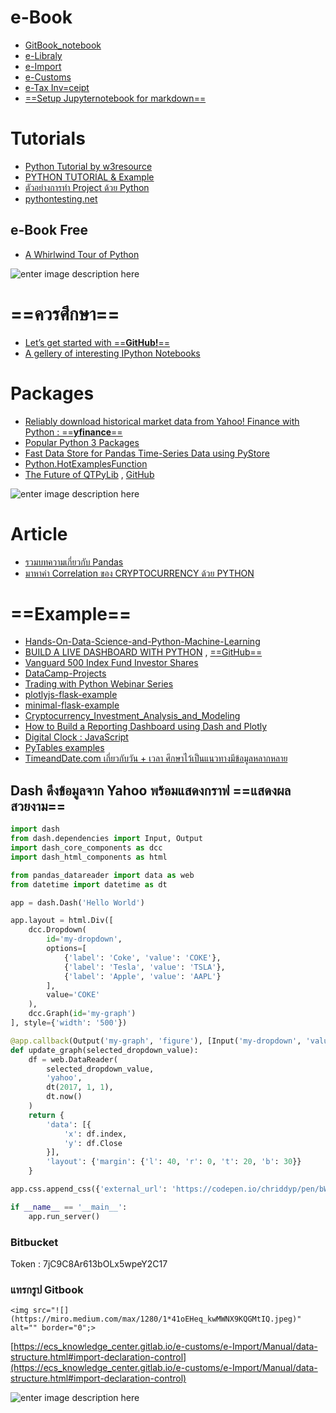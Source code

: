 
# e-Book
- [GitBook_notebook](https://app.gitbook.com/@yo-sarawut/s/workspace/)
- [e-Libraly](https://e_libraly.gitlab.io/knowledge_base/)
- [e-Import](https://app.gitbook.com/@e-import/s/e-import/)
- [e-Customs](https://ecs_knowledge_center.gitlab.io/e-customs/)
- [e-Tax Inv=ceipt]()
- [==Setup Jupyternotebook for markdown==](https://jupyter-notebook.readthedocs.io/en/stable/public_server.html)
#  Tutorials

- [Python Tutorial by w3resource](https://www.w3resource.com/python/python-tutorial.php)
- [PYTHON TUTORIAL & Example](https://www.programiz.com/python-programming/time/sleep)
- [ตัวอย่างการทำ Project ด้วย Python](https://pythonprogramming.net)
- [pythontesting.net](https://pythontesting.net/start-here/)

## e-Book Free

- [A Whirlwind Tour of Python](https://github.com/jakevdp/WhirlwindTourOfPython)

![enter image description here](https://pbpython.com/images/whirlwind-tour-python.jpg)
# ==ควรศึกษา==

- [ Let’s get started with ==**GitHub!**==](https://guides.github.com/activities/hello-world/)
- [A gellery of interesting IPython Notebooks](https://github.com/ipython/ipython/wiki)

# Packages

- [Reliably download historical market data from Yahoo! Finance with Python : ==**yfinance**==](https://aroussi.com/post/python-yahoo-finance)
- [Popular Python 3 Packages](https://code.activestate.com/pypm/tag:python3/?page=1)
- [Fast Data Store for Pandas Time-Series Data using PyStore](https://aroussi.com/post/fast-datastore-for-pandas-time-series-data)
- [Python.HotExamplesFunction](https://python.hotexamples.com/)
- [The Future of QTPyLib](https://aroussi.com/post/the-future-of-qtpylib) , [GitHub](https://github.com/ranaroussi/qtpylib)

![enter image description here](https://aroussi.com//assets/img/qtpylib-ui.png)

# Article

- [รวมบทความเกี่ยวกับ Pandas](https://blog.hedaro.com/)
- [มาหาค่า Correlation ของ CRYPTOCURRENCY ด้วย PYTHON ](https://medium.com/@suttipongsrimangmat/%E0%B8%A1%E0%B8%B2%E0%B8%AB%E0%B8%B2%E0%B8%84%E0%B9%88%E0%B8%B2-correlation-%E0%B8%82%E0%B8%AD%E0%B8%87-cryptocurrency-%E0%B8%94%E0%B9%89%E0%B8%A7%E0%B8%A2-python-%E0%B8%81%E0%B8%B1%E0%B8%99%E0%B9%86%E0%B9%86%E0%B9%86-2733fa3f8987)



# ==Example==

- [Hands-On-Data-Science-and-Python-Machine-Learning](https://github.com/prasertcbs/Hands-On-Data-Science-and-Python-Machine-Learning)
- [BUILD A LIVE DASHBOARD WITH PYTHON](https://pusher.com/tutorials/live-dashboard-python) , [==GitHub==](https://github.com/neoighodaro/pusher-python-realtime-dashboard)
-  [Vanguard 500 Index Fund Investor Shares](https://dash-gallery.plotly.host/dash-vanguard-report/full-view)
- [DataCamp-Projects](https://github.com/prasertcbs/DataCamp-Projects)
-  [Trading with Python Webinar Series](https://github.com/ranaroussi/futuresio-webinars)
- [plotlyjs-flask-example](https://github.com/plotly/plotlyjs-flask-example)
- [minimal-flask-example](https://github.com/ericmjl/minimal-flask-example)
- [Cryptocurrency_Investment_Analysis_and_Modeling](https://github.com/jieyima/Cryptocurrency_Investment_Analysis_and_Modeling)
- [How to Build a Reporting Dashboard using Dash and Plotly](https://towardsdatascience.com/how-to-build-a-complex-reporting-dashboard-using-dash-and-plotl-4f4257c18a7f#4711)
- [Digital Clock : JavaScript](https://bl.ocks.org/mbostock/10685278)
- [PyTables examples](https://github.com/PyTables/PyTables/tree/master/examples)
- [TimeandDate.com เกี่ยวกับวัน + เวลา ศึกษาไว้เป็นแนวทางมีข้อมูลหลากหลาย](https://www.timeanddate.com/worldclock/)


 ## Dash ดึงข้อมูลจาก Yahoo พร้อมแสดงกราฟ  **==แสดงผลสวยงาม==**

```python
import dash
from dash.dependencies import Input, Output
import dash_core_components as dcc
import dash_html_components as html

from pandas_datareader import data as web
from datetime import datetime as dt

app = dash.Dash('Hello World')

app.layout = html.Div([
    dcc.Dropdown(
        id='my-dropdown',
        options=[
            {'label': 'Coke', 'value': 'COKE'},
            {'label': 'Tesla', 'value': 'TSLA'},
            {'label': 'Apple', 'value': 'AAPL'}
        ],
        value='COKE'
    ),
    dcc.Graph(id='my-graph')
], style={'width': '500'})

@app.callback(Output('my-graph', 'figure'), [Input('my-dropdown', 'value')])
def update_graph(selected_dropdown_value):
    df = web.DataReader(
        selected_dropdown_value,
        'yahoo',
        dt(2017, 1, 1),
        dt.now()
    )
    return {
        'data': [{
            'x': df.index,
            'y': df.Close
        }],
        'layout': {'margin': {'l': 40, 'r': 0, 't': 20, 'b': 30}}
    }

app.css.append_css({'external_url': 'https://codepen.io/chriddyp/pen/bWLwgP.css'})

if __name__ == '__main__':
    app.run_server()
  ```

### Bitbucket

Token : 7jC9C8Ar613bOLx5wpeY2C17

### แทรกรูป Gitbook
```
<img src="![](https://miro.medium.com/max/1280/1*41oEHeq_kwMWNX9KQGMtIQ.jpeg)" alt="" border="0";>
```
[https://ecs_knowledge_center.gitlab.io/e-customs/e-Import/Manual/data-structure.html#import-declaration-control](https://ecs_knowledge_center.gitlab.io/e-customs/e-Import/Manual/data-structure.html#import-declaration-control)


![enter image description here](https://blog.skooldio.com/wp-content/uploads/2018/02/metrix.gif)
<!--stackedit_data:
eyJoaXN0b3J5IjpbMTg0ODU2MTI2MywxMjkwNzk2NDcxLDE5MT
k0MzU0MjEsMTc4OTgzMjU3NSwtMTcwMTkzNDY0OSwtMzA1ODY5
Njg5LDc5OTkyNTU4NCwxNTQ4NjE1Nzg1LDE4NTU2MDcyNTEsLT
IwNDA3OTU1MzEsLTE3OTE3ODY5OTMsLTU0NTc0MzI5MCwxODk5
ODM0MzA5LDE2NjUyODc2MzQsMTUxNjkzNTM1NywtMTA2NjU5Mj
c1MywtNzMwNzU5MzgzLC0xODc3OTY0NzA4LC0xNjc5ODM3Nywt
MTcyMTQyNTUzOV19
-->